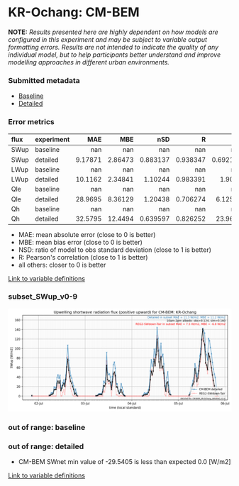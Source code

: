 # KR-Ochang: CM-BEM

**NOTE:** *Results presented here are highly dependent on how models are configured in this experiment and may be subject to variable output formatting errors. Results are not intended to indicate the quality of any individual model, but to help participants better understand and improve modelling approaches in different urban environments.*

### Submitted metadata

- [Baseline](CM-BEM_KR-Ochang_baseline_attrs.md)
- [Detailed](CM-BEM_KR-Ochang_detailed_attrs.md)

### Error metrics

| flux   | experiment   |       MAE |       MBE |        nSD |          R |        5th |      95th |     RMSE |      cRMSE |      AMBE |      1-nSD |         1-R |   nSkewness |   nKurtosis |     Overlap |
|:-------|:-------------|----------:|----------:|-----------:|-----------:|-----------:|----------:|---------:|-----------:|----------:|-----------:|------------:|------------:|------------:|------------:|
| SWup   | baseline     | nan       | nan       | nan        | nan        | nan        | nan       | nan      | nan        | nan       | nan        | nan         |  nan        |  nan        | nan         |
| SWup   | detailed     |   9.17871 |   2.86473 |   0.883137 |   0.938347 |   0.692195 |   4.84509 |  17.0984 |   0.350077 |   2.86473 |   0.116863 |   0.0616535 |    0.65456  |    1.25792  |   0.11368   |
| LWup   | baseline     | nan       | nan       | nan        | nan        | nan        | nan       | nan      | nan        | nan       | nan        | nan         |  nan        |  nan        | nan         |
| LWup   | detailed     |  10.1162  |   2.34841 |   1.10244  |   0.983391 |   1.9058   |  25.5284  |  13.9689 |   0.217062 |   2.34841 |   0.102439 |   0.0166093 |    3.99455  |    0.276675 |   0.0745506 |
| Qle    | baseline     | nan       | nan       | nan        | nan        | nan        | nan       | nan      | nan        | nan       | nan        | nan         |  nan        |  nan        | nan         |
| Qle    | detailed     |  28.9695  |   8.36129 |   1.20438  |   0.706274 |   6.12516  |  43.9455  |  48.6179 |   0.865611 |   8.36129 |   0.204376 |   0.293726  |    0.284736 |    0.751884 |   0.148142  |
| Qh     | baseline     | nan       | nan       | nan        | nan        | nan        | nan       | nan      | nan        | nan       | nan        | nan         |  nan        |  nan        | nan         |
| Qh     | detailed     |  32.5795  |  12.4494  |   0.639597 |   0.826252 |  23.9636   |  44.936   |  41.7235 |   0.59342  |  12.4494  |   0.360402 |   0.173748  |    0.244668 |    0.545461 |   0.577301  |

 - MAE: mean absolute error (close to 0 is better)
 - MBE: mean bias error (close to 0 is better)
 - NSD: ratio of model to obs standard deviation (close to 1 is better)
 - R: Pearson's correlation (close to 1 is better)
 - all others: closer to 0 is better

[Link to variable definitions](../modelattrs/variable_definitions.md)

### <a name="subset_swup_v0-9"></a>subset_SWup_v0-9
[![CM-BEM_KR-Ochang_subset_SWup_v0-9.png](CM-BEM_KR-Ochang_subset_SWup_v0-9.png)](CM-BEM_KR-Ochang_subset_SWup_v0-9.png)

### out of range: baseline


### out of range: detailed

 - CM-BEM SWnet min value of -29.5405 is less than expected 0.0 [W/m2]


[Link to variable definitions](../modelattrs/variable_definitions.md)

